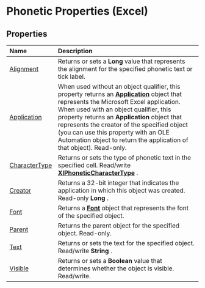 
# Phonetic Properties (Excel)

## Properties



|**Name**|**Description**|
|:-----|:-----|
|[Alignment](728075ec-889a-4d76-c4e0-508dd10c8fe9.md)|Returns or sets a  **Long** value that represents the alignment for the specified phonetic text or tick label.|
|[Application](68c5d8cf-4c03-9623-5df2-2bf5f0773cd0.md)|When used without an object qualifier, this property returns an  **[Application](19b73597-5cf9-4f56-8227-b5211f657f6f.md)** object that represents the Microsoft Excel application. When used with an object qualifier, this property returns an **Application** object that represents the creator of the specified object (you can use this property with an OLE Automation object to return the application of that object). Read-only.|
|[CharacterType](2c8ba9b0-1d87-7627-7083-31c9260b68b5.md)|Returns or sets the type of phonetic text in the specified cell. Read/write  **[XlPhoneticCharacterType](232f6d38-4d4e-8c37-4d40-185bf8b587f3.md)** .|
|[Creator](8c299ced-36f4-747c-3fa6-4f1171431b59.md)|Returns a 32-bit integer that indicates the application in which this object was created. Read-only  **Long** .|
|[Font](37bc2d18-fd3d-ec0f-b8b9-be0a849b9afc.md)|Returns a  **[Font](f4788ba4-1c4c-2f03-4d73-194bc9316825.md)** object that represents the font of the specified object.|
|[Parent](d0d4b662-af43-70d6-356a-26f3d56ad579.md)|Returns the parent object for the specified object. Read-only.|
|[Text](f1c820ad-4791-a344-e6aa-72aaac129f59.md)|Returns or sets the text for the specified object. Read/write  **String** .|
|[Visible](3a2f0ac3-2a6b-221e-3a7c-d5c395db5bc5.md)|Returns or sets a  **Boolean** value that determines whether the object is visible. Read/write.|
